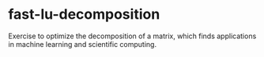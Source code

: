 # fast-lu-decomposition
Exercise to optimize the decomposition of a matrix, which finds applications in machine learning and scientific computing.
